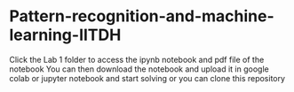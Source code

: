 # Pattern-recognition-and-machine-learning-IITDH

Click the Lab 1 folder to access the ipynb notebook and pdf file of the notebook
You can then download the notebook and upload it in google colab or jupyter notebook and start solving or you can clone this repository
